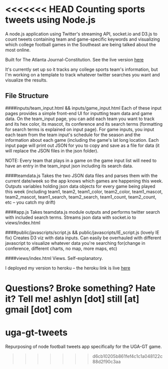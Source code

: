 <<<<<<< HEAD
Counting sports tweets using Node.js
==============================================

A node.js application using Twitter's streaming API, socket.io and D3.js to count tweets containing team and game-specific keywords and visualizing which college football games in the Southeast are being talked about the most online.

Built for The Atlanta Journal-Constitution. See the live version [here](http://www.ajc.com/news/sports/college-football-tweets/)

It's currently set up so it tracks any college sports team's information, but I'm working on a template to track whatever twitter searches you want and visualize the results.

File Structure
---------------------------
####inputs/team_input.html && inputs/game_input.html
Each of these input pages provides a simple front-end UI for inputting team data and game data. On the team_input page, you can add each team you want to track and its hex color, its mascot, its conference and its search terms (formatting for search terms is explained on input page).
For game inputs, you input each team from the team input's schedule for the season and the information about each game (including the game's lat long location. Each input page will print out JSON for you to copy and save as a file for data (it will replace the JSON files in the json folder).
	
NOTE: Every team that plays in a game on the game input list will need to have an entry in the team_input json including its search data.

####teamdata.js
Takes the two JSON data files and parses them with the current date/week so the app knows which games are happening this week. Outputs variables holding json data objects for every game being played this week (including team1, team2, team1_color, team2_color, team1_mascot, team2_mascot, team1_search, team2_search, team1_count, team2_count, etc – you catch my drift)

####app.js
Takes teamdata.js module outputs and performs twitter search with included search terms. Streams json data with socket.io to views/index.html

####public/javascripts/script.js && public/javascripts/IE_script.js (lovely IE fix)
Creates D3 viz with data inputs. Can easily be overhauled with different javascript to visualize whatever data you're searching for(change in conference, different charts, no map, more maps, etc)

####views/index.html
Views. Self-explanatory.


I deployed my version to heroku – the heroku link is live [here](http://floating-harbor-2012.herokuapp.com/)


Questions? Broke something? Hate it? Tell me! ashlyn [dot] still [at] gmail [dot] com
=======
uga-gt-tweets
=============

Repurposing of node football tweets app specifically for the UGA-GT game.
>>>>>>> d6cb10205b861fef4c1c1a048122c88d2f90c3aa
